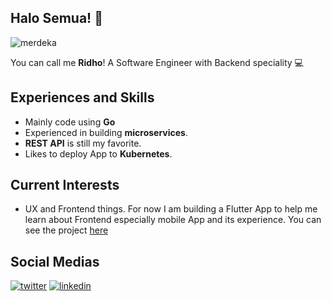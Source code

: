 ## Halo Semua! 🖖

![merdeka](https://media.giphy.com/media/3oEhn2or7wPl4nmmUo/giphy.gif)

You can call me __Ridho__!
A Software Engineer with Backend speciality 💻

## Experiences and Skills

- Mainly code using __Go__
- Experienced in building __microservices__.
- __REST API__ is still my favorite.
- Likes to deploy App to __Kubernetes__.

## Current Interests

- UX and Frontend things. For now I am building a Flutter App to help me learn about Frontend especially mobile App and its experience.
You can see the project [here](https://github.com/ridhoperdana/edompet)

## Social Medias

[![twitter](https://user-images.githubusercontent.com/13913371/87139070-98715280-c2c9-11ea-98e5-62272b0fa691.png)](https://twitter.com/cync48)
[![linkedin](https://user-images.githubusercontent.com/13913371/87139245-d3738600-c2c9-11ea-8a2a-570f15a67132.png)](https://www.linkedin.com/in/ridhoperdana/)
